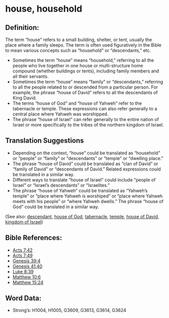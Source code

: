# house, household

## Definition:

The term “house” refers to a small building, shelter, or tent, usually the place where a family sleeps. The term is often used figuratively in the Bible to mean various concepts such as “household” or “descendants,” etc.

* Sometimes the term “house” means “household,” referring to all the people who live together in one house or multi-structure home compound (whether buildings or tents), including family members and all their servants.
* Sometimes the term “house” means “family” or “descendants,” referring to all the people related to or descended from a particular person. For example, the phrase “house of David” refers to all the descendants of King David.
* The terms “house of God” and “house of Yahweh” refer to the tabernacle or temple. These expressions can also refer generally to a central place where Yahweh was worshipped.
* The phrase “house of Israel” can refer generally to the entire nation of Israel or more specifically to the tribes of the northern kingdom of Israel.

## Translation Suggestions

* Depending on the context, “house” could be translated as “household” or “people” or “family” or “descendants” or “temple” or “dwelling place.”
* The phrase “house of David” could be translated as “clan of David” or “family of David” or “descendants of David.” Related expressions could be translated in a similar way.
* Different ways to translate “house of Israel” could include “people of Israel” or “Israel’s descendants” or “Israelites.”
* The phrase “house of Yahweh” could be translated as “Yahweh’s temple” or “place where Yahweh is worshiped” or “place where Yahweh meets with his people” or “where Yahweh dwells.” The phrase “house of God” could be translated in a similar way.

(See also: [descendant](../other/descendant.md), [house of God](../kt/houseofgod.md), [tabernacle](../kt/tabernacle.md), [temple](../kt/temple.md), [house of David](../names/houseofdavid.md), [kingdom of Israel](../names/kingdomofisrael.md))

## Bible References:

* [Acts 7:42](rc://en/tn/help/act/07/42)
* [Acts 7:49](rc://en/tn/help/act/07/49)
* [Genesis 39:4](rc://en/tn/help/gen/39/04)
* [Genesis 41:40](rc://en/tn/help/gen/41/40)
* [Luke 8:39](rc://en/tn/help/luk/08/39)
* [Matthew 10:6](rc://en/tn/help/mat/10/06)
* [Matthew 15:24](rc://en/tn/help/mat/15/24)

## Word Data:

* Strong’s: H1004, H1005, G3609, G3613, G3614, G3624
